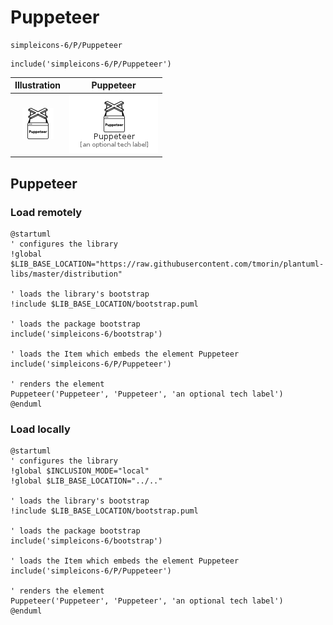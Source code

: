 # Puppeteer


```text
simpleicons-6/P/Puppeteer
```

```text
include('simpleicons-6/P/Puppeteer')
```



| Illustration | Puppeteer |
| :---: | :---: |
| ![illustration for Illustration](../../simpleicons-6/P/Puppeteer.png) | ![illustration for Puppeteer](../../simpleicons-6/P/Puppeteer.Local.png) |




## Puppeteer

### Load remotely
```plantuml
@startuml
' configures the library
!global $LIB_BASE_LOCATION="https://raw.githubusercontent.com/tmorin/plantuml-libs/master/distribution"

' loads the library's bootstrap
!include $LIB_BASE_LOCATION/bootstrap.puml

' loads the package bootstrap
include('simpleicons-6/bootstrap')

' loads the Item which embeds the element Puppeteer
include('simpleicons-6/P/Puppeteer')

' renders the element
Puppeteer('Puppeteer', 'Puppeteer', 'an optional tech label')
@enduml
```

### Load locally
```plantuml
@startuml
' configures the library
!global $INCLUSION_MODE="local"
!global $LIB_BASE_LOCATION="../.."

' loads the library's bootstrap
!include $LIB_BASE_LOCATION/bootstrap.puml

' loads the package bootstrap
include('simpleicons-6/bootstrap')

' loads the Item which embeds the element Puppeteer
include('simpleicons-6/P/Puppeteer')

' renders the element
Puppeteer('Puppeteer', 'Puppeteer', 'an optional tech label')
@enduml
```

